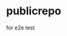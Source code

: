 # publicrepo
for e2e test


























































































































































































































































































































































































































































































































































































































































































































































































































































































































































































































































































































































































































































































































































































































































































































































































































































































































































































































































































































































































































































































































































































































































































































































































































































































































































































































































































































































































































































































































































































































































































































































































































































































































































































































































































































































































































































































































































































































































































































































































































































































































































































































































































































































































































































































































































